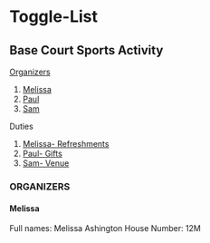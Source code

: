 # Toggle-List
## Base Court Sports Activity

[Organizers](https://github.com/Nelly-Wambui/Toggle-List/blob/main/README.md#organizers)
  
  1. [Melissa](url)
  2. [Paul](url)
  3. [Sam](url)

  
Duties
  
  1. [Melissa- Refreshments](url)
  2. [Paul- Gifts](url)
  3. [Sam- Venue](url)

  
### ORGANIZERS
#### Melissa

Full names: Melissa Ashington
House Number: 12M




   

  
